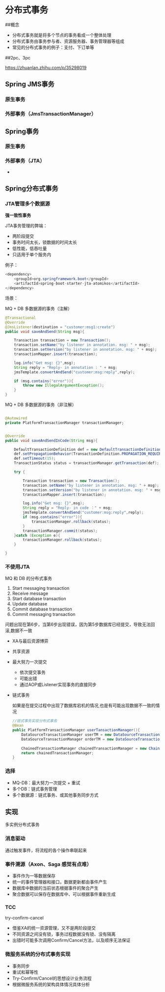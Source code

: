 # 分布式事务



##概念

* 分布式事务就是将多个节点的事务看成一个整体处理
* 分布式事务由事务参与者、资源服务器、事务管理器等组成
* 常见的分布式事务的例子：支付、下订单等



##2pc、3pc

https://zhuanlan.zhihu.com/p/35298019



## Spring JMS事务



### 原生事务



### 外部事务（JmsTransactionManager）



## Spring事务

### 原生事务



### 外部事务（JTA）



* 



## Spring分布式事务



### JTA管理多个数据源

**强一致性事务**

JTA事务管理的弊端：

- 两阶段提交
- 事务时间太长，锁数据的时间太长
- 低性能，低吞吐量
- 只适用于单个服务内



例子：



```java
<dependency>
    <groupId>org.springframework.boot</groupId>
    <artifactId>spring-boot-starter-jta-atomikos</artifactId>
</dependency>
```

场景：

MQ + DB 多数据源的事务（注解）

```java
@Transactional
@Override
@JmsListener(destination = "customer:msg1:create")
public void saveAndSend(String msg){

    Transaction transaction = new Transaction();
    transaction.setName("by listener in annotation. msg: " + msg);
    transaction.setVersion("by listener in annotation. msg: " + msg);
    transactionMapper.insert(transaction);

    log.info("Get msg: {}",msg);
    String reply = "Reply- in annotation : " + msg;
    jmsTemplate.convertAndSend("customer:msg:reply",reply);

    if (msg.contains("error")){
        throw new IllegalArgumentException();
    }
}
```

MQ + DB 多数据源的事务（非注解）

```java

@Autowired
private PlatformTransactionManager transactionManager;


@Override
public void saveAndSendInCode(String msg){

    DefaultTransactionDefinition def = new DefaultTransactionDefinition();
    def.setPropagationBehavior(TransactionDefinition.PROPAGATION_REQUIRED);
    def.setTimeout(15);
    TransactionStatus status = transactionManager.getTransaction(def);

    try {

        Transaction transaction = new Transaction();
        transaction.setName("by listener in annotation. msg: " + msg);
        transaction.setVersion("by listener in annotation. msg: " + msg);
        transactionMapper.insert(transaction);

        log.info("Get msg: {}",msg);
        String reply = "Reply- in code ：" + msg;
        jmsTemplate.convertAndSend("customer:msg:reply",reply);
        if (msg.contains("error")){
            transactionManager.rollback(status);
        }
        transactionManager.commit(status);
    }catch (Exception e){
        transactionManager.rollback(status);
    }

}
```





### 不使用JTA





MQ 和 DB 的分布式事务

1. Start messaging transaction
2. Receive message
3. Start database transaction
4. Update database
5. Commit database transaction
6. Commit messaging transaction



​	问题出现在第6步，当第6步出现错误，因为第5步数据库已经提交，导致无法回滚,数据不一致



* XA与最后资源博弈

* 共享资源

* 最大努力一次提交

  * 依次提交事务
  * 可能出错
  * 通过AOP或Listener实现事务的直接同步

* 链式事务

  如果是在提交过程中出现了数据库宕机的情况,也是有可能出现数据不一致的情况

  ```java
  //链式事务实现分布式事务
  @Bean
  public PlatformTransactionManager userTansactionManager(){
      DataSourceTransactionManager userTM = new DataSourceTransactionManager(userDataSource());
      DataSourceTransactionManager orderTM = new DataSourceTransactionManager(orderDataSource());
      
      ChainedTransactionManager chainedTransactionManager = new ChainedTransactionManager(userTM,orderTM);
      return chainedTransactionManager;
  }
  ```





### 选择

* MQ-DB：最大努力一次提交 + 重试
* 多个DB：链式事务管理
* 多个数据源：链式事务、或其他事务同步方式





## 实现

多实例分布式事务

### 消息驱动

通过触发事件，将流程的各个操作串联起来

### 事件溯源（Axon、Saga 感觉有点难）

* 事件作为一等数据保存
* 统一的事件管理器和接口，数据更新都由事件产生
* 数据库中数据的当前状态根据事件的聚合产生
* 聚合数据可以保存在数据库中、可以根据事件重新生成



### TCC

try-confirm-cancel

* 借鉴XA的统一资源管理，又不是两阶段提交
* 不同资源之间没有锁，事务过程数据没有锁、没有隔离
* 出错时可能多次调用Confirm/Cancel方法，以及顺序无法保证





### 微服务系统的分布式事务实现

* 事务同步
* 重试和幂等性
* Try-Confirm/Cancel的思想设计业务流程
* 根据微服务系统的架构具体情况具体分析